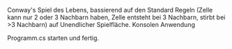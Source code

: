 Conway's Spiel des Lebens, bassierend auf den Standard Regeln (Zelle kann nur 2 oder 3 Nachbarn haben, Zelle entsteht bei 3 Nachbarn, stirbt bei >3 Nachbarn) auf Unendlicher Spielfläche. Konsolen Anwendung

Programm.cs starten und fertig. 
